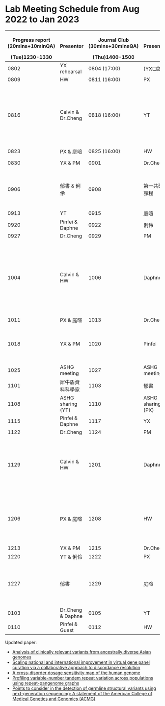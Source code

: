 # Lab Meeting Schedule from Aug 2022 to Jan 2023


| <p>Progress report<br> (20mins+10minQA)</p> (Tue)1230-1330| Presentor| <p>Journal Club<br> (30mins+30minsQA)</p>(Thu)1400-1500| Presentor| Topic|
|-------------------------------------------------|----------|----------------------------------------------| ---------|------|
|0802|YX rehearsal|0804 (17:00)|(YX口試)|暫停一次|
|0809|HW|0811 (16:00)|PX|[gnomAD SV](https://www.nature.com/articles/s41586-020-2287-8)|
|0816|Calvin & Dr.Cheng|0818  (16:00)|YT|[100,000 Genomes Pilot on Rare-Disease Diagnosis in Health Care — Preliminary Report](https://www.nejm.org/doi/full/10.1056/NEJMoa2035790)|
|0823|PX & 庭暄|0825  (16:00)|HW|[Japan KIR](https://www.sciencedirect.com/science/article/pii/S2666979X22000180)|
|0830|YX & PM|0901|Dr.Cheng|Somatic benchmark|
|0906|郁書 & 俐伶|0908|第一共研課程|研究發展新知演講_PacBio微生物基因體組裝與菌相分析Workshop|
|0913|YT|0915|庭暄|[gnomAD MT](https://www.ncbi.nlm.nih.gov/pmc/articles/PMC8896463/)|
|0920|Pinfei & Daphne|0922|俐伶|[TWB WGS](https://www.medrxiv.org/content/10.1101/2021.12.23.21268291v1)|
|0927|Dr.Cheng|0929|PM|[UKB WGS](https://www.nature.com/articles/d41586-022-01984-6)|
|1004|Calvin & HW|1006|Daphne|[Major sex differences in allele frequencies for X chromosomal variants in both the 1000 Genomes Project and gnomAD](https://journals.plos.org/plosgenetics/article?id=10.1371/journal.pgen.1010231)|
|1011|PX & 庭暄|1013|Dr.Cheng||
|1018|YX & PM|1020|Pinfei|[Precision medicine in 2030—seven ways to transform healthcare](https://doi.org/10.1016/j.cell.2021.01.015)|
|1025|ASHG meeting|1027|ASHG meeting||
|1101|犀牛盾資料科學家|1103|郁書||
|1108|ASHG sharing (YT)|1110|ASHG sharing (PX)||
|1115|Pinfei & Daphne|1117|YX|[HLA*LA](https://academic.oup.com/bioinformatics/article/35/21/4394/5426702)|
|1122|Dr.Cheng|1124|PM||
|1129|Calvin & HW|1201|Daphne|[Taiwan Biobank: A rich biomedical research database of the Taiwanese population](https://doi.org/10.1016/j.xgen.2022.100197)|
|1206|PX & 庭暄|1208|HW|[T1K: efficient and accurate KIR and HLA genotyping with next-generation sequencing data](https://www.biorxiv.org/content/10.1101/2022.10.26.513955v1)|
|1213|YX & PM|1215|Dr.Cheng||
|1220|YT & 俐伶|1222|PX||
|1227|郁書|1229|庭暄|[Analysis of clinically relevant variants from ancestrally diverse Asian genomes](https://www.nature.com/articles/s41467-022-34116-9)|
|0103|Dr.Cheng & Daphne|0105|YT||
|0110|Pinfei & Guest|0112|HW||

Updated paper:  <br> 
- [Analysis of clinically relevant variants from ancestrally diverse Asian genomes](https://doi.org/10.1038/s41467-022-34116-9) <br> 
- [Scaling national and international improvement in virtual gene panel curation via a collaborative approach to discordance resolution](https://doi.org/10.1016/j.ajhg.2021.06.020) <br> 
- [A cross-disorder dosage sensitivity map of the human genome](https://doi.org/10.1016/j.cell.2022.06.036) <br> 
- [Profiling variable-number tandem repeat variation across populations using repeat-pangenome graphs](https://doi.org/10.1038/s41467-021-24378-0) <br>
- [Points to consider in the detection of germline structural variants using next-generation sequencing: A statement of the American College of Medical Genetics and Genomics (ACMG)](https://doi.org/10.1016/j.gim.2022.09.017) <br>
